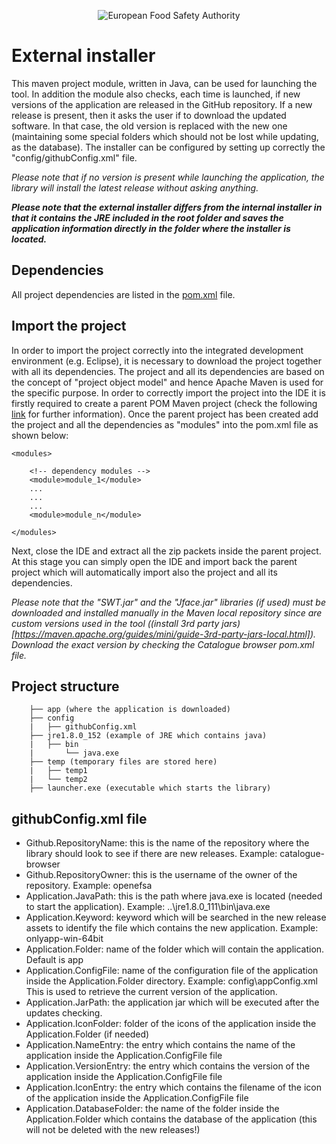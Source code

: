 <p align="center">
	<img src="http://www.efsa.europa.eu/profiles/efsa/themes/responsive_efsa/logo.png" alt="European Food Safety Authority"/>
</p>

# External installer
This maven project module, written in Java, can be used for launching the tool. In addition the module also checks, each time is launched, if new versions of the application are released in the GitHub repository.
If a new release is present, then it asks the user if to download the updated software.
In that case, the old version is replaced with the new one (maintaining some special folders which should not be lost while updating, as the database).
The installer can be configured by setting up correctly the "config/githubConfig.xml" file.

_Please note that if no version is present while launching the application, the library will install the latest release without asking anything._

_**Please note that the external installer differs from the internal installer in that it contains the JRE included in the root folder and saves the application information directly in the folder where the installer is located.**_

## Dependencies
All project dependencies are listed in the [pom.xml](pom.xml) file.

## Import the project
In order to import the project correctly into the integrated development environment (e.g. Eclipse), it is necessary to download the project together with all its dependencies.
The project and all its dependencies are based on the concept of "project object model" and hence Apache Maven is used for the specific purpose.
In order to correctly import the project into the IDE it is firstly required to create a parent POM Maven project (check the following [link](https://maven.apache.org/guides/introduction/introduction-to-the-pom.html) for further information). 
Once the parent project has been created add the project and all the dependencies as "modules" into the pom.xml file as shown below: 

	<modules>

		<!-- dependency modules -->
		<module>module_1</module>
		...
		...
		...
		<module>module_n</module>
		
	</modules>
	
Next, close the IDE and extract all the zip packets inside the parent project.
At this stage you can simply open the IDE and import back the parent project which will automatically import also the project and all its dependencies.

_Please note that the "SWT.jar" and the "Jface.jar" libraries (if used) must be downloaded and installed manually in the Maven local repository since are custom versions used in the tool ((install 3rd party jars)[https://maven.apache.org/guides/mini/guide-3rd-party-jars-local.html]). 
Download the exact version by checking the Catalogue browser pom.xml file._

## Project structure

		├── app (where the application is downloaded)
		├── config
		|   ├── githubConfig.xml
		├── jre1.8.0_152 (example of JRE which contains java)
		|   ├── bin
		|       └── java.exe
		├── temp (temporary files are stored here)
		|   ├── temp1
		|   └── temp2
		├── launcher.exe (executable which starts the library)


## githubConfig.xml file

* Github.RepositoryName: this is the name of the repository where the library should look to see if there are new releases. Example: catalogue-browser
* Github.RepositoryOwner: this is the username of the owner of the repository. Example: openefsa
* Application.JavaPath: this is the path where java.exe is located (needed to start the application). Example: ..\jre1.8.0_111\bin\java.exe
* Application.Keyword: keyword which will be searched in the new release assets to identify the file which contains the new application. Example: onlyapp-win-64bit
* Application.Folder: name of the folder which will contain the application. Default is app
* Application.ConfigFile: name of the configuration file of the application inside the Application.Folder directory. Example: config\appConfig.xml  This is used
to retrieve the current version of the application.
* Application.JarPath: the application jar which will be executed after the updates checking.
* Application.IconFolder: folder of the icons of the application inside the Application.Folder (if needed)
* Application.NameEntry: the entry which contains the name of the application inside the Application.ConfigFile file
* Application.VersionEntry: the entry which contains the version of the application inside the Application.ConfigFile file
* Application.IconEntry: the entry which contains the filename of the icon of the application inside the Application.ConfigFile file
* Application.DatabaseFolder: the name of the folder inside the Application.Folder which contains the database of the application (this will not be deleted with the new releases!)

